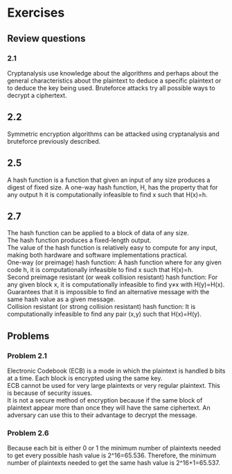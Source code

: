 # Exercises

## Review questions

### 2.1

Cryptanalysis use knowledge about the algorithms and perhaps about the general characteristics about the plaintext to deduce a specific plaintext or to deduce the key being used. Bruteforce attacks try all possible ways to decrypt a ciphertext.

## 2.2

Symmetric encryption algorithms can be attacked using cryptanalysis and bruteforce previously described.

## 2.5

A hash function is a function that given an input of any size produces a digest of fixed size. A one-way hash function, H, has the property that for any output h it is computationally infeasible to find x such that H(x)=h.

## 2.7

The hash function can be applied to a block of data of any size.  
The hash function produces a fixed-length output.  
The value of the hash function is relatively easy to compute for any input, making both hardware and software implementations practical.  
One-way (or preimage) hash function: A hash function where for any given code h, it is computationally infeasible to find x such that H(x)=h.  
Second preimage resistant (or weak collision resistant) hash function: For any given block x, it is computationally infeasible to find y≠x with H(y)=H(x). Guarantees that it is impossible to find an alternative message with the same hash value as a given message.  
Collision resistant (or strong collision resistant) hash function: It is computationally infeasible to find any pair (x,y) such that H(x)=H(y).  

## Problems

### Problem 2.1

Electronic Codebook (ECB) is a mode in which the plaintext is handled b bits at a time. Each block is encrypted using the same key.  
ECB cannot be used for very large plaintexts or very regular plaintext. This is because of security issues.  
It is not a secure method of encryption because if the same block of plaintext appear more than once they will have the same ciphertext. An adversary can use this to their advantage to decrypt the message.

### Problem 2.6
Because each bit is either 0 or 1 the minimum number of plaintexts needed to get every possible hash value is 2^16=65.536. Therefore, the minimum number of plaintexts needed to get the same hash value is 2^16+1=65.537.
